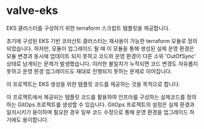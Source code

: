 # valve-eks

EKS 클러스터를 구성하기 위한 terraform 스크립트 템플릿을 제공합니다.

초기에 구성된 EKS 기반 코러산트 클러스터는 재사용이 가능한 terraform 모듈로 정의되었습니다.
하자만, 모듈이 업그레이드 될 때 이 모듈을 통해 생성된 실제 운영 환경은 모듈 변경과 동시에 업데이트 되지 못하고 코드와 운영 환경이 다른 소위 'OutOfSync' 상태로 남게되는 문제가 발생했습니다. 이러한 불일치가 누적되면 코드 변경도 자유롭지 못하고 운영 환경 업그레이드도 재대로 진행되지 못하는 문제로 이어집니다.

이 프로젝트는 EKS 생성을 위한 템플릿 코드를 제공하는 것을 목적으로 합니다.

이 프로젝트에서 제공되는 템플릿 코드를 활용하여 인프라를 구성하는 실제코드를 정의하는 GitOps 프로젝트를 생성할 수 있습니다.
GitOps 프로젝트의 설정은 실제 환경과 일치시키기 용이하며 필요한 경우 일부 코드 수정으로 통해 운영 환경을 업그레이드 하기에도 용이합니다.